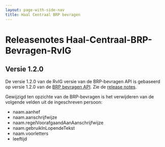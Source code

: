 ```yaml
---
layout: page-with-side-nav
title: Haal Centraal BRP bevragen
---
```

# Releasenotes Haal-Centraal-BRP-Bevragen-RvIG

## Versie 1.2.0

De versie 1.2.0 van de RvIG versie van de BRP-bevragen API is gebaseerd op versie 1.2.0 van de [BRP bevragen API](https://vng-realisatie.github.io/Haal-Centraal-BRP-bevragen). Zie de [release notes](https://vng-realisatie.github.io/Haal-Centraal-BRP-bevragen/releasenotes.html).

Gewijzigd ten opzichte van de BRP-bevragen is het verwijderen van de volgende velden uit de ingeschreven persoon:
- naam.aanhef
- naam.aanschrijfwijze
- naam.regelVoorafgaandAanAanschrijfwijze
- naam.gebruikInLopendeTekst
- naam.voorletters
- leeftijd
